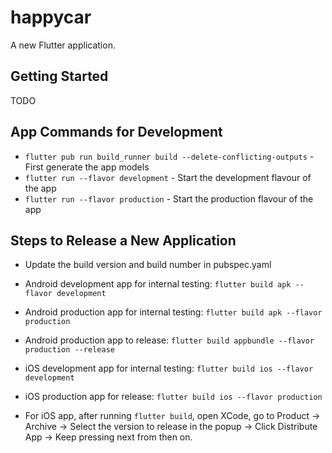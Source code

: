 # happycar

A new Flutter application.

## Getting Started

TODO


## App Commands for Development
- `flutter pub run build_runner build --delete-conflicting-outputs` - First generate the app models
- `flutter run --flavor development` - Start the development flavour of the app
- `flutter run --flavor production` - Start the production flavour of the app

## Steps to Release a New Application

- Update the build version and build number in pubspec.yaml
- Android development app for internal testing: `flutter build apk --flavor development`
- Android production app for internal testing: `flutter build apk --flavor production`
- Android production app to release: `flutter build appbundle --flavor production --release`

- iOS development app for internal testing: `flutter build ios --flavor development`
- iOS production app for release: `flutter build ios --flavor production`
- For iOS app, after running `flutter build`, open XCode, go to Product -> Archive -> Select the version to release in the popup -> Click Distribute App -> Keep pressing next from then on.
